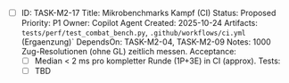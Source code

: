 - [ ] ID: TASK-M2-17
  Title: Mikrobenchmarks Kampf (CI)
  Status: Proposed
  Priority: P1
  Owner: Copilot Agent
  Created: 2025-10-24
  Artifacts: `tests/perf/test_combat_bench.py`, `.github/workflows/ci.yml` (Ergaenzung)`
  DependsOn: TASK-M2-04, TASK-M2-09
  Notes:
  1000 Zug-Resolutionen (ohne GL) zeitlich messen.
  Acceptance:
  - [ ] Median < 2 ms pro kompletter Runde (1P+3E) in CI (approx).
  Tests:
  - [ ] TBD
